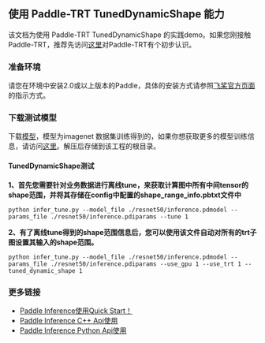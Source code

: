 ## 使用 Paddle-TRT TunedDynamicShape 能力

该文档为使用 Paddle-TRT TunedDynamicShape 的实践demo。如果您刚接触Paddle-TRT，推荐先访问[这里](https://paddle-inference.readthedocs.io/en/latest/optimize/paddle_trt.html)对Paddle-TRT有个初步认识。

### 准备环境

请您在环境中安装2.0或以上版本的Paddle，具体的安装方式请参照[飞桨官方页面](https://www.paddlepaddle.org.cn/)的指示方式。

### 下载测试模型

下载[模型](https://paddle-inference-dist.bj.bcebos.com/Paddle-Inference-Demo/resnet50.tgz)，模型为imagenet 数据集训练得到的，如果你想获取更多的模型训练信息，请访问[这里](https://github.com/PaddlePaddle/models/tree/develop/PaddleCV/image_classification)。解压后存储到该工程的根目录。

#### TunedDynamicShape测试

**1、首先您需要针对业务数据进行离线tune，来获取计算图中所有中间tensor的shape范围，并将其存储在config中配置的shape_range_info.pbtxt文件中**

```
python infer_tune.py --model_file ./resnet50/inference.pdmodel --params_file ./resnet50/inference.pdiparams --tune 1
```

**2、有了离线tune得到的shape范围信息后，您可以使用该文件自动对所有的trt子图设置其输入的shape范围。**

```
python infer_tune.py --model_file ./resnet50/inference.pdmodel --params_file ./resnet50/inference.pdiparams --use_gpu 1 --use_trt 1 --tuned_dynamic_shape 1
```

### 更多链接
- [Paddle Inference使用Quick Start！](https://paddle-inference.readthedocs.io/en/latest/introduction/quick_start.html)
- [Paddle Inference C++ Api使用](https://paddle-inference.readthedocs.io/en/latest/user_guides/cxx_api.html)
- [Paddle Inference Python Api使用](https://paddle-inference.readthedocs.io/en/latest/user_guides/inference_python_api.html)
